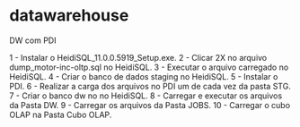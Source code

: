 # datawarehouse
DW com PDI

1 - Instalar o HeidiSQL_11.0.0.5919_Setup.exe.
2 - Clicar 2X no arquivo dump_motor-inc-oltp.sql no HeidiSQL.
3 - Executar o arquivo carregado no HeidiSQL.
4 - Criar o banco de dados staging no HeidiSQL.
5 - Instalar o PDI.
6 - Realizar a carga dos arquivos no PDI um de cada vez da pasta STG.
7 - Criar o banco dw no no HeidiSQL.
8 - Carregar e executar os arquivos da Pasta DW.
9 - Carregar os arquivos da Pasta JOBS.
10 - Carregar o cubo OLAP na Pasta Cubo OLAP.

